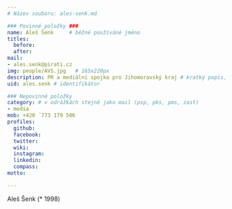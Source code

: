 ```yaml
---
# Název souboru: ales-senk.md

### Povinné položky ###
name: Aleš Šenk 	# běžně používáné jméno
titles:
  before: 
  after:
mail:
- ales.senk@pirati.cz
img: people/AVS.jpg   # 165x220px
description: PR a mediální spojka pro Jihomoravský kraj # kratký popis, max 160 znaků
uid: ales.senk # identifikátor 

### Nepovinné položky
category: # v odrážkách stejně jako mail (psp, pks, pms, zast)
- media
mob: +420 ´773 179 506
profiles:
  github: 
  facebook: 
  twitter: 
  wiki: 
  instagram: 
  linkedin: 
  compass:  
motto: 

---
```


Aleš Šenk (* 1998) 
